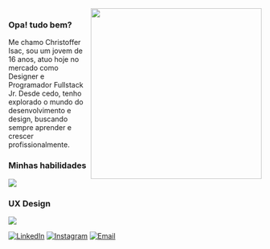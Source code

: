 <img align="right" width="340" src="https://raw.githubusercontent.com/gist/Uxtraordinario/4c473efbb9d2bf7c71be14892b75304d/raw/abe0880154809493ca9a1fa84c73fc2acc699dac/Ux.svg">

### Opa! tudo bem?

Me chamo Christoffer Isac, sou um jovem de 16 anos, atuo hoje no mercado como Designer e Programador Fullstack Jr. Desde cedo, tenho explorado o mundo do desenvolvimento e design, buscando sempre aprender e crescer profissionalmente.

### Minhas habilidades

<p align="left" grid-gap="20px">
  <a href="https://skillicons.dev">
      <img src="https://skillicons.dev/icons?i=vscode,idea,java,kotlin,cs" />
  </a>
</p>

<h3> UX Design </h3>
<p align="left" grid-gap="20px">
  <a href="https://skillicons.dev">
      <img src="https://skillicons.dev/icons?i=figma,ai,ps" />
  </a>
</p>

[![LinkedIn](https://img.shields.io/badge/-LinkedIn-000?style=for-the-badge&logo=linkedin&logoColor=01B6F8&color:FFF)](https://www.linkedin.com/in/christoffer-isac-539b1b204/)
[![Instagram](https://img.shields.io/badge/-Instagram-000?style=for-the-badge&logo=instagram&logoColor=01B6F8&color:FFF)](https://www.instagram.com/isacevolve/)
[![Email](https://img.shields.io/badge/-Email-000?style=for-the-badge&logo=Gmail&logoColor=01B6F8&color:FFF)](mailto:christofferprofissao@gmail.com)

</div>




